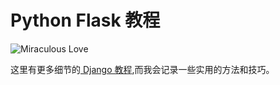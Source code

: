 # Python Flask 教程

![Miraculous Love](https://pic1.zhimg.com/80/v2-e94b5c7428041bd2cb8462f79014c2b8_1440w.gif?source=d16d100b)


这里有更多细节的[ Django 教程](https://www.djangoproject.com/),而我会记录一些实用的方法和技巧。
